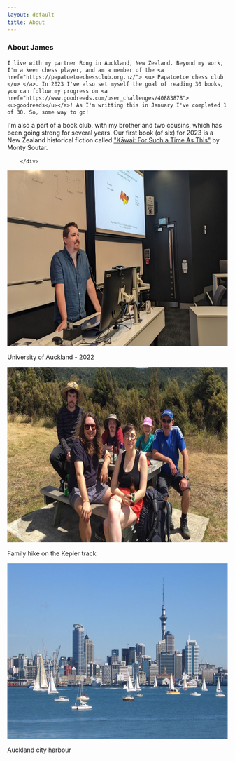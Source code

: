 ```yaml
---
layout: default
title: About
---
```

<!-- style="font-weight:bold" -->
<h3 class="mb-3">About James</h3>



<div class="container-fluid">
    <div class="row mb-4">
        <div class="col-sm-6 ">

    I live with my partner Rong in Auckland, New Zealand. Beyond my work, I'm a keen chess player, and am a member of the <a href="https://papatoetoechessclub.org.nz/"> <u> Papatoetoe chess club </u> </a>. In 2023 I've also set myself the goal of reading 30 books, you can follow my progress on <a href="https://www.goodreads.com/user_challenges/40883878"> <u>goodreads</u></a>! As I'm writting this in January I've completed 1 of 30. So, some way to go!

I'm also a part of a book club, with my brother and two cousins, which has been going strong for several years. Our first book (of six) for 2023 is a New Zealand historical fiction called <a href="https://www.goodreads.com/book/show/75564756-k-wai"><u>"Kāwai: For Such a Time As This"</u></a> by Monty Soutar. 

        </div>
 

  <div class="col-sm-6 ">
 
 <div id="carouselExampleSlidesOnly" class="carousel slide" data-ride="carousel">
  <div class="carousel-inner">
    <div class="carousel-item active">
    <div class="container">
      <img class="d-block w-100" src="imgs\profile_lecture.jpg" style="height:400px !important;" alt="First slide">
      <div class="carousel-caption d-none d-md-block">
    <p>University of Auckland - 2022</p>
  </div>
    </div>
    </div>
    <div class="carousel-item">
    <div class="container">
      <img class="d-block w-100" src="imgs\profile_hiking.jpg" style="height:400px !important;" alt="Second slide">
      <div class="carousel-caption d-none d-md-block">
    <p>Family hike on the Kepler track</p>
  </div>
    </div>
    </div>
    <div class="carousel-item">
    <div class="container">
      <img class="d-block w-100" src="imgs\profile_auckland.jpg" style="height:400px !important;" alt="Third slide">
       <div class="carousel-caption d-none d-md-block">
    <p>Auckland city harbour</p>
  </div>
    </div>
  </div>
  <!-- <a class="carousel-control-prev" href="#carouselExampleControls" role="button" data-slide="prev">
    <span class="carousel-control-prev-icon" aria-hidden="true"></span>
    <span class="sr-only">Previous</span>
  </a>
  <a class="carousel-control-next" href="#carouselExampleControls" role="button" data-slide="next">
    <span class="carousel-control-next-icon" aria-hidden="true"></span>
    <span class="sr-only">Next</span>
  </a>
</div> -->

  </div>
</div>
</div>

<!-- style="width:400px !important;" -->